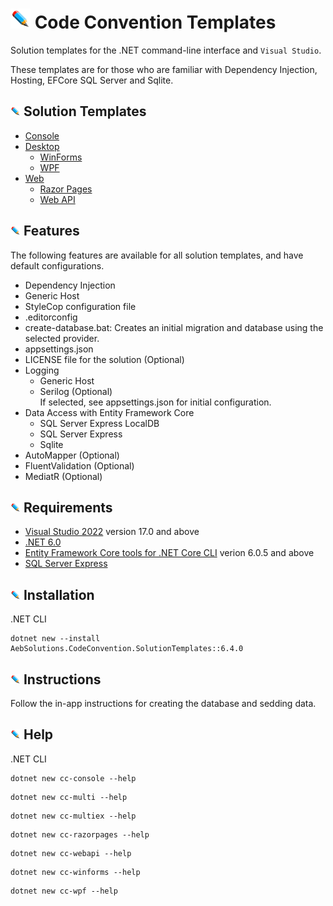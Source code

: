 # ![](/Assets/github-image32x32.png) Code Convention Templates

Solution templates for the .NET command-line interface and `Visual Studio`.

These templates are for those who are familiar with Dependency Injection, Hosting, EFCore SQL Server and Sqlite.

## ![](/Assets/github-image16x16.png) Solution Templates
* [Console](/SolutionTemplates/Content/Console/)
* [Desktop](/SolutionTemplates/Content/Desktop/)
  *  [WinForms](/SolutionTemplates/Content/Desktop/WinForms/)
  *  [WPF](/SolutionTemplates/Content/Desktop/WPF/)
* [Web](/SolutionTemplates/Content/Web/)
  * [Razor Pages](/SolutionTemplates/Content/Web/RazorPages)
  * [Web API](/SolutionTemplates/Content/Web/WebApi)

## ![Features](/Assets/github-image16x16.png) Features
The following features are available for all solution templates, and have default configurations.
* Dependency Injection
* Generic Host
* StyleCop configuration file
* .editorconfig
* create-database.bat: Creates an initial migration and database using the selected provider.
* appsettings.json
* LICENSE file for the solution (Optional)
* Logging
  * Generic Host
  * Serilog (Optional)\
    If selected, see appsettings.json for initial configuration.
* Data Access with Entity Framework Core
  * SQL Server Express LocalDB
  * SQL Server Express
  * Sqlite
* AutoMapper (Optional)
* FluentValidation (Optional)
* MediatR (Optional)

## ![Requirements](/Assets/github-image16x16.png) Requirements
* [Visual Studio 2022](https://visualstudio.microsoft.com/launch/) version 17.0 and above
* [.NET 6.0](https://dotnet.microsoft.com/download/dotnet/6.0)
* [Entity Framework Core tools for .NET Core CLI](https://docs.microsoft.com/en-us/ef/core/cli/dotnet) verion 6.0.5 and above
* [SQL Server Express](https://www.microsoft.com/en-us/sql-server/sql-server-downloads)

## ![Installation](/Assets/github-image16x16.png) Installation
.NET CLI
```
dotnet new --install AebSolutions.CodeConvention.SolutionTemplates::6.4.0
```

## ![Instructions](/Assets/github-image16x16.png) Instructions
Follow the in-app instructions for creating the database and sedding data.

## ![Help](/Assets/github-image16x16.png) Help
.NET CLI
```
dotnet new cc-console --help
```
```
dotnet new cc-multi --help
```
```
dotnet new cc-multiex --help
```
```
dotnet new cc-razorpages --help
```
```
dotnet new cc-webapi --help
```
```
dotnet new cc-winforms --help
```
```
dotnet new cc-wpf --help
```
